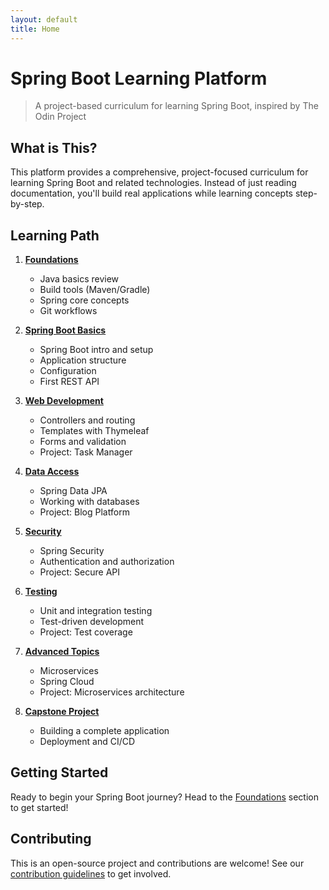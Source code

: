 ```yaml
---
layout: default
title: Home
---
```


# Spring Boot Learning Platform

> A project-based curriculum for learning Spring Boot, inspired by The Odin Project

## What is This?

This platform provides a comprehensive, project-focused curriculum for learning Spring Boot and related technologies. Instead of just reading documentation, you'll build real applications while learning concepts step-by-step.

## Learning Path

1. **[Foundations](/curriculum/1-foundations/)**
   - Java basics review
   - Build tools (Maven/Gradle)
   - Spring core concepts
   - Git workflows

2. **[Spring Boot Basics](/curriculum/2-spring-boot-basics/)**
   - Spring Boot intro and setup
   - Application structure
   - Configuration
   - First REST API

3. **[Web Development](/curriculum/3-web-development/)**
   - Controllers and routing
   - Templates with Thymeleaf
   - Forms and validation
   - Project: Task Manager

4. **[Data Access](/curriculum/4-data-access/)**
   - Spring Data JPA
   - Working with databases
   - Project: Blog Platform

5. **[Security](/curriculum/5-security/)**
   - Spring Security
   - Authentication and authorization
   - Project: Secure API

6. **[Testing](/curriculum/6-testing/)**
   - Unit and integration testing
   - Test-driven development
   - Project: Test coverage

7. **[Advanced Topics](/curriculum/7-advanced-topics/)**
   - Microservices
   - Spring Cloud
   - Project: Microservices architecture

8. **[Capstone Project](/curriculum/8-capstone-project/)**
   - Building a complete application
   - Deployment and CI/CD

## Getting Started

Ready to begin your Spring Boot journey? Head to the [Foundations](/curriculum/1-foundations/) section to get started!

## Contributing

This is an open-source project and contributions are welcome! See our [contribution guidelines](/docs/CONTRIBUTING) to get involved.